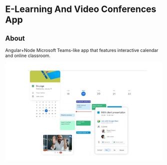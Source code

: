 # E-Learning And Video Conferences App

## About
Angular+Node Microsoft Teams-like app that features interactive calendar and online classroom. 

<img src = "examples/ex1.jpg" width = "700">
